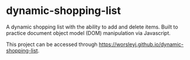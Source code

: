# dynamic-shopping-list
A dynamic shopping list with the ability to add and delete items. Built to practice document object model (DOM) manipulation via Javascript.

This project can be accessed through https://worsleyj.github.io/dynamic-shopping-list.
